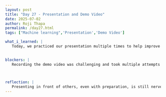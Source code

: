 ```yaml
---
layout: post
title: "Day 27 - Presentation and Demo Video"
date: 2025-07-02
author: Roji Thapa
permalink: /day27.html
tags: ["Machine learning",'Presentation','Demo Video']

what_i_learned: |
   Today, we practiced our presentation multiple times to help improve the overall quality and flow of both our demo video and the presentation. Each attempt allowed us to identify small issues and make improvements, which made us more confident. We divided the presentation into sections among team members, which made the process more manageable and kept things organized. This allowed everyone to focus on their part and deliver it more effectively. Our mentor’s feedback was especially helpful in refining both the content and our delivery. We also realized that staying within the time limit requires careful planning and coordination, and practicing with a timer made a big difference

  
blockers: |
   Recording the demo video was challenging and took multiple attempts to get it right. We faced issues with timing, delivery, and technical setup, which made the process time-consuming. Managing the presentation time was also difficult at first, as we often went over the allotted limit. It required us to adjust our content and pace, which took extra effort and coordination.
   


reflection: |
   Presenting in front of others, even with preparation, is still nerve-racking — and I’ve learned that’s completely okay. This is my first major presentation, and while I do feel nervous, I’m also excited to finally go through it. Today showed me that consistent practice and strong teamwork can lead to real improvement. Working together and supporting each other made the process less stressful and more effective. I’m looking forward to completing the presentation.
---
```

